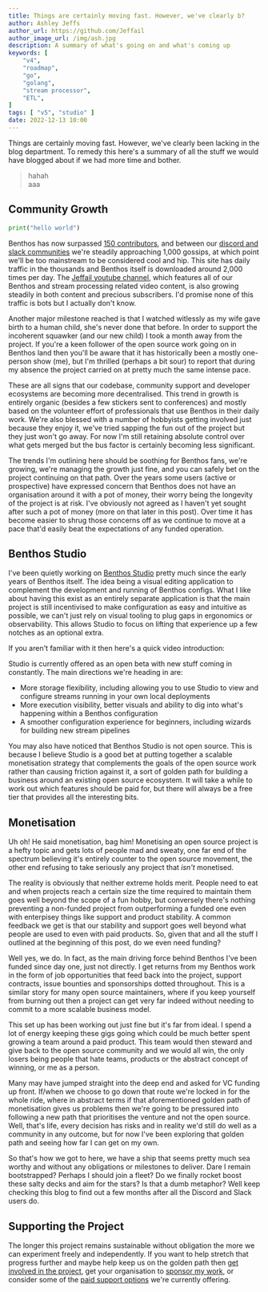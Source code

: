 ```yaml
---
title: Things are certainly moving fast. However, we've clearly b?
author: Ashley Jeffs
author_url: https://github.com/Jeffail
author_image_url: /img/ash.jpg
description: A summary of what's going on and what's coming up
keywords: [
    "v4",
    "roadmap",
    "go",
    "golang",
    "stream processor",
    "ETL",
]
tags: [ "v5", "studio" ]
date: 2022-12-13 10:00
---
```


Things are certainly moving fast. However, we've clearly been lacking in the blog department. To remedy this here's a summary of all the stuff we would have blogged about if we had more time and bother.

<!--truncate-->
> hahah  
> aaa

## Community Growth

```python
print("hello world")
```
Benthos has now surpassed [150 contributors][contributors], and between our [discord and slack communities][community] we're steadily approaching 1,000 gossips, at which point we'll be too mainstream to be considered cool and hip. This site has daily traffic in the thousands and Benthos itself is downloaded around 2,000 times per day. The [Jeffail youtube channel][jeffail-youtube], which features all of our Benthos and stream processing related video content, is also growing steadily in both content and precious subscribers. I'd promise none of this traffic is bots but I actually don't know.

Another major milestone reached is that I watched witlessly as my wife gave birth to a human child, she's never done that before. In order to support the incoherent squawker (and our new child) I took a month away from the project. If you're a keen follower of the open source work going on in Benthos land then you'll be aware that it has historically been a mostly one-person show (me), but I'm thrilled (perhaps a bit sour) to report that during my absence the project carried on at pretty much the same intense pace.

These are all signs that our codebase, community support and developer ecosystems are becoming more decentralised. This trend in growth is entirely organic (besides a few stickers sent to conferences) and mostly based on the volunteer effort of professionals that use Benthos in their daily work. We're also blessed with a number of hobbyists getting involved just because they enjoy it, we've tried sapping the fun out of the project but they just won't go away. For now I'm still retaining absolute control over what gets merged but the bus factor is certainly becoming less significant.

The trends I'm outlining here should be soothing for Benthos fans, we're growing, we're managing the growth just fine, and you can safely bet on the project continuing on that path. Over the years some users (active or prospective) have expressed concern that Benthos does not have an organisation around it with a pot of money, their worry being the longevity of the project is at risk. I've obviously not agreed as I haven't yet sought after such a pot of money (more on that later in this post). Over time it has become easier to shrug those concerns off as we continue to move at a pace that'd easily beat the expectations of any funded operation.

## Benthos Studio

I've been quietly working on [Benthos Studio][benthos-studio] pretty much since the early years of Benthos itself. The idea being a visual editing application to complement the development and running of Benthos configs. What I like about having this exist as an entirely separate application is that the main project is still incentivised to make configuration as easy and intuitive as possible, we can't just rely on visual tooling to plug gaps in ergonomics or observability. This allows Studio to focus on lifting that experience up a few notches as an optional extra.

If you aren't familiar with it then here's a quick video introduction:

<!-- import ReactPlayer from 'react-player/youtube'; -->

<div className='container margin-vert--lg'>
  <div className='row row--no-gutters'>
    <ReactPlayer
        className='col'
        height='300px'
        url='https://www.youtube.com/embed/WT90ePOzSWY'
        controls={true}
    />
  </div>
</div>

Studio is currently offered as an open beta with new stuff coming in constantly. The main directions we're heading in are:

- More storage flexibility, including allowing you to use Studio to view and configure streams running in your own local deployments
- More execution visibility, better visuals and ability to dig into what's happening within a Benthos configuration
- A smoother configuration experience for beginners, including wizards for building new stream pipelines

You may also have noticed that Benthos Studio is not open source. This is because I believe Studio is a good bet at putting together a scalable monetisation strategy that complements the goals of the open source work rather than causing friction against it, a sort of golden path for building a business around an existing open source ecosystem. It will take a while to work out which features should be paid for, but there will always be a free tier that provides all the interesting bits.

## Monetisation

Uh oh! He said monetisation, bag him! Monetising an open source project is a hefty topic and gets lots of people mad and sweaty, one far end of the spectrum believing it's entirely counter to the open source movement, the other end refusing to take seriously any project that _isn't_ monetised.

The reality is obviously that neither extreme holds merit. People need to eat and when projects reach a certain size the time required to maintain them goes well beyond the scope of a fun hobby, but conversely there's nothing preventing a non-funded project from outperforming a funded one even with enterpisey things like support and product stability. A common feedback we get is that our stability and support goes well beyond what people are used to even with paid products. So, given that and all the stuff I outlined at the beginning of this post, do we even need funding?

Well yes, we do. In fact, as the main driving force behind Benthos I've been funded since day one, just not directly. I get returns from my Benthos work in the form of job opportunities that feed back into the project, support contracts, issue bounties and sponsorships dotted throughout. This is a similar story for many open source maintainers, where if you keep yourself from burning out then a project can get very far indeed without needing to commit to a more scalable business model.

This set up has been working out just fine but it's far from ideal. I spend a lot of energy keeping these gigs going which could be much better spent growing a team around a paid product. This team would then steward and give back to the open source community and we would all win, the only losers being people that hate teams, products or the abstract concept of winning, or me as a person.

Many may have jumped straight into the deep end and asked for VC funding up front. If/when we choose to go down that route we're locked in for the whole ride, where in abstract terms if that aforementioned golden path of monetisation gives us problems then we're going to be pressured into following a new path that prioritises the venture and not the open source. Well, that's life, every decision has risks and in reality we'd still do well as a community in any outcome, but for now I've been exploring that golden path and seeing how far I can get on my own.

So that's how we got to here, we have a ship that seems pretty much sea worthy and without any obligations or milestones to deliver. Dare I remain bootstrapped? Perhaps I should join a fleet? Do we finally rocket boost these salty decks and aim for the stars? Is that a dumb metaphor? Well keep checking this blog to find out a few months after all the Discord and Slack users do.

## Supporting the Project

The longer this project remains sustainable without obligation the more we can experiment freely and independently. If you want to help stretch that progress further and maybe help keep us on the golden path then [get involved in the project][open-source], get your organisation to [sponsor my work][sponsor-jeffail], or consider some of the [paid support options][paid-support] we're currently offering.

[benthos-studio]: https://studio.benthos.dev
[contributors]: https://github.com/benthosdev/benthos/graphs/contributors
[community]: /community
[jeffail-youtube]: https://www.youtube.com/c/Jeffail
[sponsor-jeffail]: https://github.com/sponsors/Jeffail
[open-source]: https://github.com/benthosdev/benthos
[paid-support]: /support#paid-services
